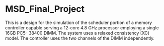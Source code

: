 # MSD_Final_Project
This is a design for the simulation of the scheduler portion of a memory controller capable serving a 12-core 4.8 GHz processor employing a single 16GB PC5- 38400 DIMM. The system uses a relaxed consistency (XC) model. The controller uses the two channels of the DIMM independently. 
